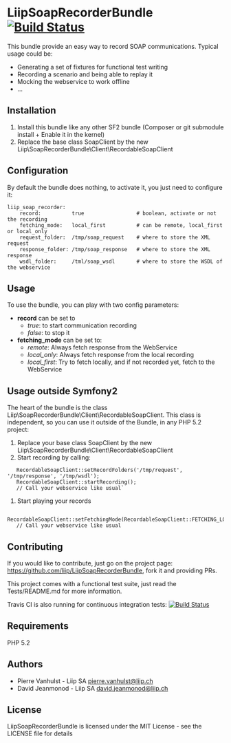 LiipSoapRecorderBundle [![Build Status](https://secure.travis-ci.org/liip/LiipSoapRecorderBundle.png?branch=master)](https://travis-ci.org/liip/LiipSoapRecorderBundle)
======================

This bundle provide an easy way to record SOAP communications. Typical usage could be:

 * Generating a set of fixtures for functional test writing
 * Recording a scenario and being able to replay it
 * Mocking the webservice to work offline
 * ...

Installation
------------

 1. Install this bundle like any other SF2 bundle (Composer or git submodule install + Enable it in the kernel)
 1. Replace the base class SoapClient by the new Liip\SoapRecorderBundle\Client\RecordableSoapClient


Configuration
-------------

By default the bundle does nothing, to activate it, you just need to configure it:

```
liip_soap_recorder:
    record:          true                 # boolean, activate or not the recording
    fetching_mode:   local_first          # can be remote, local_first or local_only
    request_folder:  /tmp/soap_request    # where to store the XML request
    response_folder: /tmp/soap_response   # where to store the XML response
    wsdl_folder:     /tml/soap_wsdl       # where to store the WSDL of the webservice
```

Usage
-----

To use the bundle, you can play with two config parameters:

 * **record** can be set to
   * *true*: to start communication recording
   * *false*: to stop it
 * **fetching_mode** can be set to:
   * *remote*: Always fetch response from the WebService
   * *local_only*: Always fetch response from the local recording
   * *local_first*: Try to fetch locally, and if not recorded yet, fetch to the WebService


Usage outside Symfony2
----------------------

The heart of the bundle is the class Liip\SoapRecorderBundle\Client\RecordableSoapClient. This class is
 independent, so you can use it outside of the Bundle, in any PHP 5.2 project:

 1. Replace your base class SoapClient by the new Liip\SoapRecorderBundle\Client\RecordableSoapClient
 1. Start recording by calling:

```
   RecordableSoapClient::setRecordFolders('/tmp/request', '/tmp/response', '/tmp/wsdl');
   RecordableSoapClient::startRecording();
   // Call your webservice like usual`
```

1. Start playing your records

```
   RecordableSoapClient::setFetchingMode(RecordableSoapClient::FETCHING_LOCAL_FIRST);
   // Call your webservice like usual
```


Contributing
------------
If you would like to contribute, just go on the project page: https://github.com/liip/LiipSoapRecorderBundle, fork it
and providing PRs.

This project comes with a functional test suite, just read the Tests/README.md for more information.

Travis CI is also running for continuous integration tests: [![Build Status](https://secure.travis-ci.org/liip/LiipSoapRecorderBundle.png?branch=master)](https://travis-ci.org/liip/LiipSoapRecorderBundle)

Requirements
------------

PHP 5.2


Authors
-------

- Pierre Vanhulst - Liip SA <pierre.vanhulst@liip.ch>
- David Jeanmonod - Liip SA <david.jeanmonod@liip.ch>


License
-------

LiipSoapRecorderBundle is licensed under the MIT License - see the LICENSE file for details
